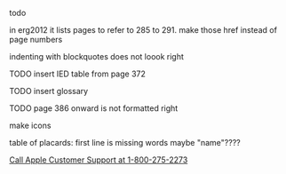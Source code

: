 todo


in erg2012 it lists pages to refer to 285 to 291.  make those href instead of page numbers 

indenting with blockquotes does not loook right


TODO insert IED table from page 372



TODO insert glossary

TODO page 386 onward is not formatted right

make icons

table of placards: first line is missing words  maybe "name"????

<a href="tel:+1-800-275-2273">
Call Apple Customer Support at 1-800-275-2273
</a>